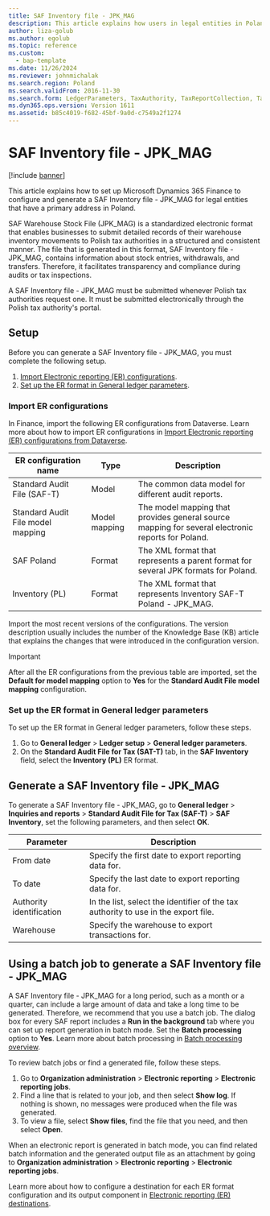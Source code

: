 ```yaml
---
title: SAF Inventory file - JPK_MAG
description: This article explains how users in legal entities in Poland can generate a SAF Inventory file - JPK_MAG in XML format.
author: liza-golub
ms.author: egolub
ms.topic: reference
ms.custom: 
  - bap-template
ms.date: 11/26/2024
ms.reviewer: johnmichalak
ms.search.region: Poland
ms.search.validFrom: 2016-11-30
ms.search.form: LedgerParameters, TaxAuthority, TaxReportCollection, TaxTable
ms.dyn365.ops.version: Version 1611
ms.assetid: b85c4019-f682-45bf-9a0d-c7549a2f1274
---
```


# SAF Inventory file - JPK_MAG

[!include [banner](../../includes/banner.md)]

This article explains how to set up Microsoft Dynamics 365 Finance to configure and generate a SAF Inventory file - JPK_MAG for legal entities that have a primary address in Poland.

SAF Warehouse Stock File (JPK_MAG) is a standardized electronic format that enables businesses to submit detailed records of their warehouse inventory movements to Polish tax authorities in a structured and consistent manner. The file that is generated in this format, SAF Inventory file - JPK_MAG, contains information about stock entries, withdrawals, and transfers. Therefore, it facilitates transparency and compliance during audits or tax inspections.

A SAF Inventory file - JPK_MAG must be submitted whenever Polish tax authorities request one. It must be submitted electronically through the Polish tax authority's portal.

## Setup

Before you can generate a SAF Inventory file - JPK_MAG, you must complete the following setup.

1. [Import Electronic reporting (ER) configurations](#er-import).
1. [Set up the ER format in General ledger parameters](#er-format-setup).

### <a id="er-import"></a>Import ER configurations

In Finance, import the following ER configurations from Dataverse. Learn more about how to import ER configurations in [Import Electronic reporting (ER) configurations from Dataverse](../../localizations/global/workspace/gsw-import-er-config-dataverse.md).

| ER configuration name | Type | Description |
|---|---|---|
| Standard Audit File (SAF-T) | Model | The common data model for different audit reports. |
| Standard Audit File model mapping | Model mapping | The model mapping that provides general source mapping for several electronic reports for Poland. |
| SAF Poland | Format | The XML format that represents a parent format for several JPK formats for Poland. |
| Inventory (PL) | Format | The XML format that represents Inventory SAF-T Poland - JPK_MAG. |

Import the most recent versions of the configurations. The version description usually includes the number of the Knowledge Base (KB) article that explains the changes that were introduced in the configuration version.

> [!IMPORTANT]
> After all the ER configurations from the previous table are imported, set the **Default for model mapping** option to **Yes** for the **Standard Audit File model mapping** configuration.

### <a id="er-format-setup"></a>Set up the ER format in General ledger parameters

To set up the ER format in General ledger parameters, follow these steps.

1. Go to **General ledger** \> **Ledger setup** \> **General ledger parameters**.
1. On the **Standard Audit File for Tax (SAT-T)** tab, in the **SAF Inventory** field, select the **Inventory (PL)** ER format.

## <a id="jpk-mag"></a>Generate a SAF Inventory file - JPK_MAG

To generate a SAF Inventory file - JPK_MAG, go to **General ledger** \> **Inquiries and reports** \> **Standard Audit File for Tax (SAF-T)** \> **SAF Inventory**, set the following parameters, and then select **OK**.

| Parameter | Description |
|---|---|
| From date | Specify the first date to export reporting data for. |
| To date | Specify the last date to export reporting data for. |
| Authority identification | In the list, select the identifier of the tax authority to use in the export file. |
| Warehouse | Specify the warehouse to export transactions for. |

## Using a batch job to generate a SAF Inventory file - JPK_MAG

A SAF Inventory file - JPK_MAG for a long period, such as a month or a quarter, can include a large amount of data and take a long time to be generated. Therefore, we recommend that you use a batch job. The dialog box for every SAF report includes a **Run in the background** tab where you can set up report generation in batch mode. Set the **Batch processing** option to **Yes**. Learn more about batch processing in [Batch processing overview](../../../fin-ops-core/dev-itpro/sysadmin/batch-processing-overview.md).

To review batch jobs or find a generated file, follow these steps.

1. Go to **Organization administration** \> **Electronic reporting** \> **Electronic reporting jobs**.
1. Find a line that is related to your job, and then select **Show log**. If nothing is shown, no messages were produced when the file was generated.
1. To view a file, select **Show files**, find the file that you need, and then select **Open**.

When an electronic report is generated in batch mode, you can find related batch information and the generated output file as an attachment by going to **Organization administration** \> **Electronic reporting** \> **Electronic reporting jobs**.

Learn more about how to configure a destination for each ER format configuration and its output component in [Electronic reporting (ER) destinations](../../../fin-ops-core/dev-itpro/analytics/electronic-reporting-destinations.md).
